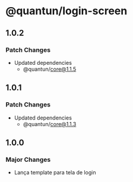 # @quantun/login-screen

## 1.0.2

### Patch Changes

- Updated dependencies
  - @quantun/core@1.1.5

## 1.0.1

### Patch Changes

- Updated dependencies
  - @quantun/core@1.1.3

## 1.0.0

### Major Changes

- Lança template para tela de login
